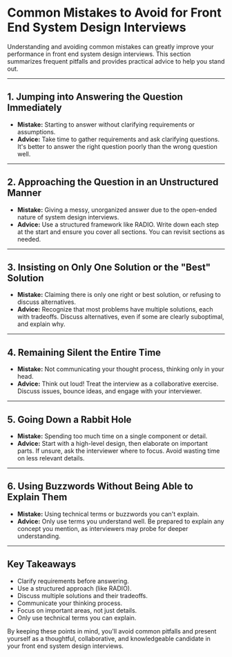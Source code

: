# Common Mistakes to Avoid for Front End System Design Interviews

Understanding and avoiding common mistakes can greatly improve your performance in front end system design interviews. This section summarizes frequent pitfalls and provides practical advice to help you stand out.

---

## 1. Jumping into Answering the Question Immediately
- **Mistake:** Starting to answer without clarifying requirements or assumptions.
- **Advice:** Take time to gather requirements and ask clarifying questions. It's better to answer the right question poorly than the wrong question well.

---

## 2. Approaching the Question in an Unstructured Manner
- **Mistake:** Giving a messy, unorganized answer due to the open-ended nature of system design interviews.
- **Advice:** Use a structured framework like RADIO. Write down each step at the start and ensure you cover all sections. You can revisit sections as needed.

---

## 3. Insisting on Only One Solution or the "Best" Solution
- **Mistake:** Claiming there is only one right or best solution, or refusing to discuss alternatives.
- **Advice:** Recognize that most problems have multiple solutions, each with tradeoffs. Discuss alternatives, even if some are clearly suboptimal, and explain why.

---

## 4. Remaining Silent the Entire Time
- **Mistake:** Not communicating your thought process, thinking only in your head.
- **Advice:** Think out loud! Treat the interview as a collaborative exercise. Discuss issues, bounce ideas, and engage with your interviewer.

---

## 5. Going Down a Rabbit Hole
- **Mistake:** Spending too much time on a single component or detail.
- **Advice:** Start with a high-level design, then elaborate on important parts. If unsure, ask the interviewer where to focus. Avoid wasting time on less relevant details.

---

## 6. Using Buzzwords Without Being Able to Explain Them
- **Mistake:** Using technical terms or buzzwords you can't explain.
- **Advice:** Only use terms you understand well. Be prepared to explain any concept you mention, as interviewers may probe for deeper understanding.

---

## Key Takeaways
- Clarify requirements before answering.
- Use a structured approach (like RADIO).
- Discuss multiple solutions and their tradeoffs.
- Communicate your thinking process.
- Focus on important areas, not just details.
- Only use technical terms you can explain.

By keeping these points in mind, you'll avoid common pitfalls and present yourself as a thoughtful, collaborative, and knowledgeable candidate in your front end system design interviews.